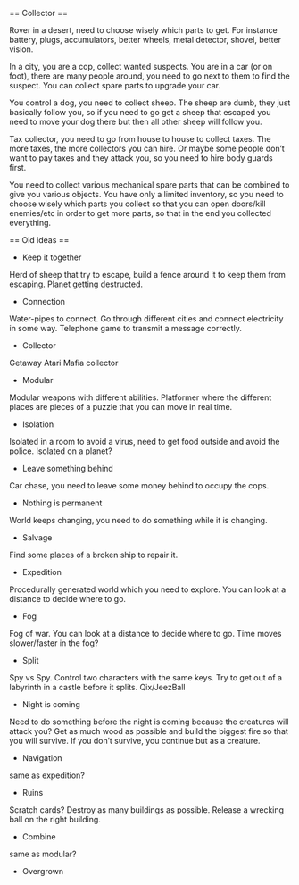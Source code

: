== Collector ==

Rover in a desert, need to choose wisely which parts to get. For instance
battery, plugs, accumulators, better wheels, metal detector, shovel, better
vision.

In a city, you are a cop, collect wanted suspects. You are in a car (or on
foot), there are many people around, you need to go next to them to find the
suspect. You can collect spare parts to upgrade your car.


You control a dog, you need to collect sheep. The sheep are dumb, they just
basically follow you, so if you need to go get a sheep that escaped you need to
move your dog there but then all other sheep will follow you.

Tax collector, you need to go from house to house to collect taxes. The more
taxes, the more collectors you can hire. Or maybe some people don’t want to pay
taxes and they attack you, so you need to hire body guards first.

You need to collect various mechanical spare parts that can be combined to give
you various objects. You have only a limited inventory, so you need to choose
wisely which parts you collect so that you can open doors/kill enemies/etc in
order to get more parts, so that in the end you collected everything.


== Old ideas ==

* Keep it together

Herd of sheep that try to escape, build a fence around it to keep them from
escaping.
Planet getting destructed.

* Connection

Water-pipes to connect.
Go through different cities and connect electricity in some way.
Telephone game to transmit a message correctly.

* Collector

Getaway Atari
Mafia collector

* Modular

Modular weapons with different abilities.
Platformer where the different places are pieces of a puzzle that you can move
in real time.

* Isolation

Isolated in a room to avoid a virus, need to get food outside and avoid the
police.
Isolated on a planet?

* Leave something behind

Car chase, you need to leave some money behind to occupy the cops.

* Nothing is permanent

World keeps changing, you need to do something while it is changing.

* Salvage

Find some places of a broken ship to repair it.

* Expedition

Procedurally generated world which you need to explore. You can look at a
distance to decide where to go.

* Fog

Fog of war. You can look at a distance to decide where to go.
Time moves slower/faster in the fog?

* Split

Spy vs Spy.
Control two characters with the same keys.
Try to get out of a labyrinth in a castle before it splits.
Qix/JeezBall

* Night is coming

Need to do something before the night is coming because the creatures will
attack you?
Get as much wood as possible and build the biggest fire so that you will
survive. If you don’t survive, you continue but as a creature.

* Navigation

same as expedition?

* Ruins

Scratch cards?
Destroy as many buildings as possible.
Release a wrecking ball on the right building.

* Combine

same as modular?

* Overgrown
